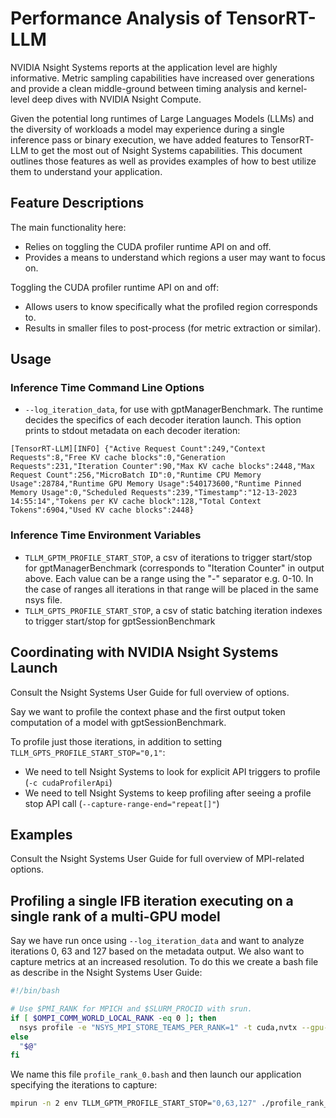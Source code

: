 # Performance Analysis of TensorRT-LLM

NVIDIA Nsight Systems reports at the application level are highly informative. Metric sampling capabilities have increased over generations and provide a clean middle-ground between timing analysis and kernel-level deep dives with NVIDIA Nsight Compute.

Given the potential long runtimes of Large Languages Models (LLMs) and the diversity of workloads a model may experience during a single inference pass or binary execution, we have added features to TensorRT-LLM to get the most out of Nsight Systems capabilities. This document outlines those features as well as provides examples of how to best utilize them to understand your application.

## Feature Descriptions

The main functionality here:
  * Relies on toggling the CUDA profiler runtime API on and off.
  * Provides a means to understand which regions a user may want to focus on.

Toggling the CUDA profiler runtime API on and off:
  * Allows users to know specifically what the profiled region corresponds to.
  * Results in smaller files to post-process (for metric extraction or similar).

## Usage

### Inference Time Command Line Options
  * `--log_iteration_data`, for use with gptManagerBenchmark. The runtime decides the specifics of each decoder iteration launch. This option prints to stdout metadata on each decoder iteration:
```
[TensorRT-LLM][INFO] {"Active Request Count":249,"Context Requests":8,"Free KV cache blocks":0,"Generation Requests":231,"Iteration Counter":90,"Max KV cache blocks":2448,"Max Request Count":256,"MicroBatch ID":0,"Runtime CPU Memory Usage":28784,"Runtime GPU Memory Usage":540173600,"Runtime Pinned Memory Usage":0,"Scheduled Requests":239,"Timestamp":"12-13-2023 14:55:14","Tokens per KV cache block":128,"Total Context Tokens":6904,"Used KV cache blocks":2448}
```
### Inference Time Environment Variables
  * `TLLM_GPTM_PROFILE_START_STOP`, a csv of iterations to trigger start/stop for gptManagerBenchmark (corresponds to "Iteration Counter" in output above. Each value can be a range using the "-" separator e.g. 0-10. In the case of ranges all iterations in that range will be placed in the same nsys file.
  * `TLLM_GPTS_PROFILE_START_STOP`, a csv of static batching iteration indexes to trigger start/stop for gptSessionBenchmark

## Coordinating with NVIDIA Nsight Systems Launch

Consult the Nsight Systems User Guide for full overview of options.

Say we want to profile the context phase and the first output token computation of a model with gptSessionBenchmark.

To profile just those iterations, in addition to setting `TLLM_GPTS_PROFILE_START_STOP="0,1"`:
  * We need to tell Nsight Systems to look for explicit API triggers to profile (`-c cudaProfilerApi`)
  * We need to tell Nsight Systems to keep profiling after seeing a profile stop API call (`--capture-range-end="repeat[]"`)

## Examples
Consult the Nsight Systems User Guide for full overview of MPI-related options.

## Profiling a single IFB iteration executing on a single rank of a multi-GPU model

Say we have run once using `--log_iteration_data` and want to analyze iterations 0, 63 and 127 based on the metadata output. We also want to capture metrics at an increased resolution. To do this we create a bash file as describe in the Nsight Systems User Guide:

```bash
#!/bin/bash

# Use $PMI_RANK for MPICH and $SLURM_PROCID with srun.
if [ $OMPI_COMM_WORLD_LOCAL_RANK -eq 0 ]; then
  nsys profile -e "NSYS_MPI_STORE_TEAMS_PER_RANK=1" -t cuda,nvtx --gpu-metrics-device=${OMPI_COMM_WORLD_LOCAL_RANK} -c cudaProfilerApi --capture-range-end="repeat[]" --gpu-metrics-frequency=100000 "$@"
else
  "$@"
fi
```

We name this file `profile_rank_0.bash` and then launch our application specifying the iterations to capture:
```bash
mpirun -n 2 env TLLM_GPTM_PROFILE_START_STOP="0,63,127" ./profile_rank_0.bash ./benchmarks/gptManagerBenchmark <benchmark/model options>
```

